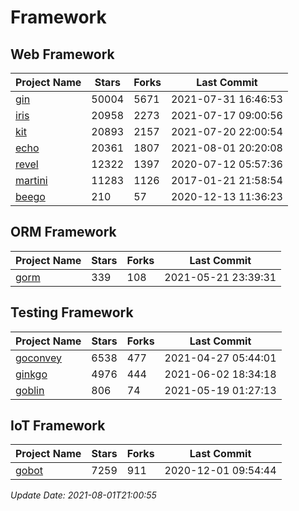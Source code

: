 # Framework

## Web Framework
| Project Name | Stars | Forks | Last Commit |
| ------------ | ----- | ----- | ----------- |
| [gin](https://github.com/gin-gonic/gin) | 50004 | 5671 | 2021-07-31 16:46:53 |
| [iris](https://github.com/kataras/iris) | 20958 | 2273 | 2021-07-17 09:00:56 |
| [kit](https://github.com/go-kit/kit) | 20893 | 2157 | 2021-07-20 22:00:54 |
| [echo](https://github.com/labstack/echo) | 20361 | 1807 | 2021-08-01 20:20:08 |
| [revel](https://github.com/revel/revel) | 12322 | 1397 | 2020-07-12 05:57:36 |
| [martini](https://github.com/go-martini/martini) | 11283 | 1126 | 2017-01-21 21:58:54 |
| [beego](https://github.com/astaxie/beego) | 210 | 57 | 2020-12-13 11:36:23 |

## ORM Framework
| Project Name | Stars | Forks | Last Commit |
| ------------ | ----- | ----- | ----------- |
| [gorm](https://github.com/jinzhu/gorm) | 339 | 108 | 2021-05-21 23:39:31 |

## Testing Framework
| Project Name | Stars | Forks | Last Commit |
| ------------ | ----- | ----- | ----------- |
| [goconvey](https://github.com/smartystreets/goconvey) | 6538 | 477 | 2021-04-27 05:44:01 |
| [ginkgo](https://github.com/onsi/ginkgo) | 4976 | 444 | 2021-06-02 18:34:18 |
| [goblin](https://github.com/franela/goblin) | 806 | 74 | 2021-05-19 01:27:13 |

## IoT Framework
| Project Name | Stars | Forks | Last Commit |
| ------------ | ----- | ----- | ----------- |
| [gobot](https://github.com/hybridgroup/gobot) | 7259 | 911 | 2020-12-01 09:54:44 |

*Update Date: 2021-08-01T21:00:55*